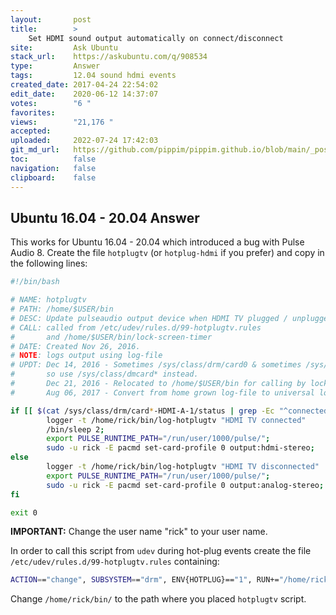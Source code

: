 ```yaml
---
layout:       post
title:        >
    Set HDMI sound output automatically on connect/disconnect
site:         Ask Ubuntu
stack_url:    https://askubuntu.com/q/908534
type:         Answer
tags:         12.04 sound hdmi events
created_date: 2017-04-24 22:54:02
edit_date:    2020-06-12 14:37:07
votes:        "6 "
favorites:    
views:        "21,176 "
accepted:     
uploaded:     2022-07-24 17:42:03
git_md_url:   https://github.com/pippim/pippim.github.io/blob/main/_posts/2017/2017-04-24-Set-HDMI-sound-output-automatically-on-connect_disconnect.md
toc:          false
navigation:   false
clipboard:    false
---
```


## Ubuntu 16.04 - 20.04 Answer

This works for Ubuntu 16.04 - 20.04 which introduced a bug with Pulse Audio 8. Create the file `hotplugtv` (or `hotplug-hdmi` if you prefer) and copy in the following lines:




``` bash
#!/bin/bash

# NAME: hotplugtv
# PATH: /home/$USER/bin
# DESC: Update pulseaudio output device when HDMI TV plugged / unplugged
# CALL: called from /etc/udev/rules.d/99-hotplugtv.rules 
#       and /home/$USER/bin/lock-screen-timer
# DATE: Created Nov 26, 2016.
# NOTE: logs output using log-file
# UPDT: Dec 14, 2016 - Sometimes /sys/class/drm/card0 & sometimes /sys/class/drm/card1
#       so use /sys/class/dmcard* instead.
#       Dec 21, 2016 - Relocated to /home/$USER/bin for calling by lock-screen-timer
#       Aug 06, 2017 - Convert from home grown log-file to universal logger command.

if [[ $(cat /sys/class/drm/card*-HDMI-A-1/status | grep -Ec "^connected") -eq 1 ]]; then
        logger -t /home/rick/bin/log-hotplugtv "HDMI TV connected"
        /bin/sleep 2;
        export PULSE_RUNTIME_PATH="/run/user/1000/pulse/";
        sudo -u rick -E pacmd set-card-profile 0 output:hdmi-stereo;
else
        logger -t /home/rick/bin/log-hotplugtv "HDMI TV disconnected"
        export PULSE_RUNTIME_PATH="/run/user/1000/pulse/";
        sudo -u rick -E pacmd set-card-profile 0 output:analog-stereo;
fi

exit 0
```

**IMPORTANT:** Change the user name "rick" to your user name.

In order to call this script from `udev` during hot-plug events create the file `/etc/udev/rules.d/99-hotplugtv.rules` containing:

``` bash
ACTION=="change", SUBSYSTEM=="drm", ENV{HOTPLUG}=="1", RUN+="/home/rick/bin/hotplugtv"
```

Change `/home/rick/bin/` to the path where you placed `hotplugtv` script.

